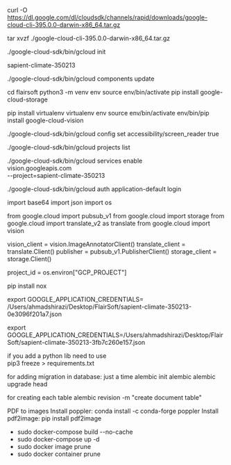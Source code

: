 curl -O https://dl.google.com/dl/cloudsdk/channels/rapid/downloads/google-cloud-cli-395.0.0-darwin-x86_64.tar.gz


tar xvzf ./google-cloud-cli-395.0.0-darwin-x86_64.tar.gz


./google-cloud-sdk/bin/gcloud init

sapient-climate-350213

./google-cloud-sdk/bin/gcloud components update

<!-- Setting up a Python development environment: https://cloud.google.com/python/docs/setup --> 

cd flairsoft
python3 -m venv env
source env/bin/activate
pip install google-cloud-storage


pip install virtualenv
virtualenv env
source env/bin/activate
env/bin/pip install google-cloud-vision


./google-cloud-sdk/bin/gcloud config set accessibility/screen_reader true

./google-cloud-sdk/bin/gcloud projects list

./google-cloud-sdk/bin/gcloud services enable \
    vision.googleapis.com \
    --project=sapient-climate-350213

./google-cloud-sdk/bin/gcloud auth application-default login



import base64
import json
import os

from google.cloud import pubsub_v1
from google.cloud import storage
from google.cloud import translate_v2 as translate
from google.cloud import vision

vision_client = vision.ImageAnnotatorClient()
translate_client = translate.Client()
publisher = pubsub_v1.PublisherClient()
storage_client = storage.Client()

project_id = os.environ["GCP_PROJECT"]



pip install nox




export GOOGLE_APPLICATION_CREDENTIALS= /Users/ahmadshirazi/Desktop/FlairSoft/sapient-climate-350213-0e3096f201a7.json

export GOOGLE_APPLICATION_CREDENTIALS=/Users/ahmadshirazi/Desktop/FlairSoft/sapient-climate-350213-3fb7c260e157.json


if you add a python lib need to use \
pip3 freeze > requirements.txt


for adding migration in database:
just a time 
alembic init alembic
alembic upgrade head

for creating each table
alembic revision -m "create document table"


PDF to images
Install poppler: conda install -c conda-forge poppler
Install pdf2image: pip install pdf2image

- sudo docker-compose build --no-cache
- sudo docker-compose up -d
- sudo docker image prune
- sudo docker container prune
